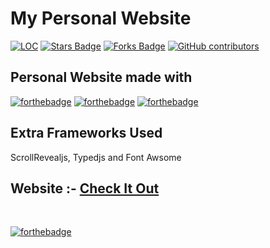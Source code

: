 # My Personal Website

<a href="https://github.com/sreekanths-24/portfolio"><img src="https://sloc.xyz/github/sreekanths-24/portfolio" alt="LOC"/></a>
<a href="https://github.com/sreekanths-24/portfolio"><img src="https://img.shields.io/github/stars/sreekanths-24/portfolio" alt="Stars Badge"/></a>
<a href="https://github.com/sreekanths-24/portfolio/network/members"><img src="https://img.shields.io/github/forks/sreekanths-24/portfolio" alt="Forks Badge"/></a>
<a href="https://github.com/sreekanths-24/portfolio/graphs/contributors"><img alt="GitHub contributors" src="https://img.shields.io/github/contributors/sreekanths-24/portfolio?color=2b9348"></a>

## Personal Website made with <br>
[![forthebadge](https://forthebadge.com/images/badges/uses-html.svg)](https://forthebadge.com)
[![forthebadge](https://forthebadge.com/images/badges/uses-css.svg)](https://forthebadge.com)
[![forthebadge](https://forthebadge.com/images/badges/made-with-javascript.svg)](https://forthebadge.com)

## Extra Frameworks Used
ScrollRevealjs, Typedjs and Font Awsome

<h2> Website :- 
<a href="https://sreekanthsanthosh.netlify.app/" target="_blank">Check It Out</a>
</h2> 
<br>

[![forthebadge](https://forthebadge.com/images/badges/built-with-love.svg)](https://forthebadge.com)
